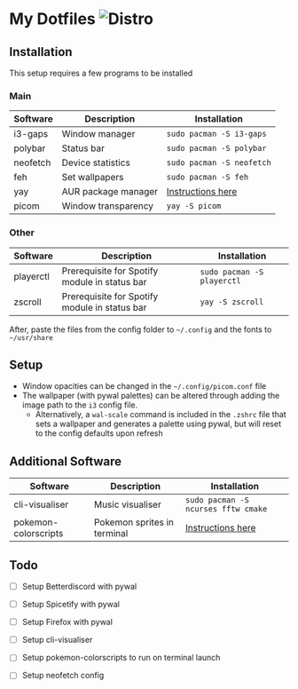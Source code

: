 # My Dotfiles ![Distro](https://img.shields.io/badge/Distribution-Arch-blue)



## Installation
This setup requires a few programs to be installed
### Main
| Software | Description | Installation |
| --- | --- | --- |
| i3-gaps | Window manager | `sudo pacman -S i3-gaps` |
| polybar | Status bar| `sudo pacman -S polybar` |
| neofetch | Device statistics| `sudo pacman -S neofetch` |
| feh | Set wallpapers | `sudo pacman -S feh` |
| yay | AUR package manager | [Instructions here](https://github.com/Jguer/yay) |
| picom | Window transparency | `yay -S picom` |

### Other
| Software | Description | Installation |
| --- | --- | --- |
| playerctl | Prerequisite for Spotify module in status bar | `sudo pacman -S playerctl` |
| zscroll | Prerequisite for Spotify module in status bar | `yay -S zscroll` |

After, paste the files from the config folder to `~/.config` and the fonts to `~/usr/share`


## Setup
- Window opacities can be changed in the `~/.config/picom.conf` file
- The wallpaper (with pywal palettes) can be altered through adding the image path to the `i3` config file. 
  - Alternatively, a `wal-scale` command is included in the `.zshrc` file that sets a wallpaper and generates a palette using pywal, but will reset to the config defaults upon refresh

## Additional Software
| Software | Description | Installation |
| --- | --- | --- |
| cli-visualiser | Music visualiser | `sudo pacman -S ncurses fftw cmake`
| pokemon-colorscripts  | Pokemon sprites in terminal | [Instructions here](https://gitlab.com/phoneybadger/pokemon-colorscripts) |

## Todo
 - [ ] Setup Betterdiscord with pywal
 - [ ] Setup Spicetify with pywal
 - [ ] Setup Firefox with pywal
 - [ ] Setup cli-visualiser
 - [ ] Setup pokemon-colorscripts to run on terminal launch
 - [ ] Setup neofetch config

